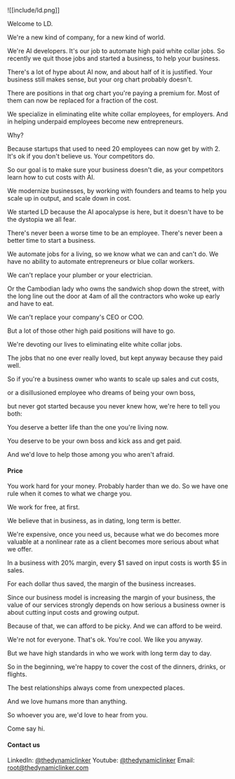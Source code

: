 ![[include/ld.png]]


Welcome to LD.

We're a new kind of company, for a new kind of world.

We're AI developers. It's our job to automate high paid white collar jobs.
So recently we quit those jobs and started a business, to help your business.

There's a lot of hype about AI now, and about half of it is justified.
Your business still makes sense, but your org chart probably doesn't.

There are positions in that org chart you're paying a premium for.
Most of them can now be replaced for a fraction of the cost.

We specialize in eliminating elite white collar employees, for employers.
And in helping underpaid employees become new entrepreneurs.

Why?

Because startups that used to need 20 employees can now get by with 2.
It's ok if you don't believe us. Your competitors do.

So our goal is to make sure your business doesn't die, as your competitors learn how to cut costs with AI.

We modernize businesses, by working with founders and teams to help you scale up in output, and scale down in cost.

We started LD because the AI apocalypse is here, but it doesn't have to be the dystopia we all fear.

There's never been a worse time to be an employee.
There's never been a better time to start a business.

We automate jobs for a living, so we know what we can and can't do.
We have no ability to automate entrepreneurs or blue collar workers.

We can't replace your plumber or your electrician.

Or the Cambodian lady who owns the sandwich shop down the street, with the long line out the door at 4am of all the contractors who woke up early and have to eat.

We can't replace your company's CEO or COO.

But a lot of those other high paid positions will have to go.

We're devoting our lives to eliminating elite white collar jobs.

The jobs that no one ever really loved, but kept anyway because they paid well.

So if you're a business owner who wants to scale up sales and cut costs,

or a disillusioned employee who dreams of being your own boss,

but never got started because you never knew how, we're here to tell you both:

You deserve a better life than the one you're living now.

You deserve to be your own boss and kick ass and get paid.

And we'd love to help those among you who aren't afraid.

#### Price

You work hard for your money. Probably harder than we do. So we have one rule when it comes to what we charge you.

We work for free, at first.

We believe that in business, as in dating, long term is better.

We're expensive, once you need us, because what we do becomes more valuable at a nonlinear rate as a client becomes more serious about what we offer.

In a business with 20% margin, every $1 saved on input costs is worth $5 in sales.

For each dollar thus saved, the margin of the business increases.

Since our business model is increasing the margin of your business, the value of our services strongly depends on how serious a business owner is about cutting input costs and growing output.

Because of that, we can afford to be picky. And we can afford to be weird.

We're not for everyone. That's ok. You're cool. We like you anyway.

But we have high standards in who we work with long term day to day.

So in the beginning, we're happy to cover the cost of the dinners, drinks, or flights.

The best relationships always come from unexpected places.

And we love humans more than anything.

So whoever you are, we'd love to hear from you.

Come say hi.

#### Contact us

LinkedIn: [@thedynamiclinker](https://www.linkedin.com/company/thedynamiclinker)
Youtube: [@thedynamiclinker](https://www.youtube.com/@thedynamiclinker)
Email: root@thedynamiclinker.com